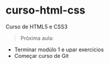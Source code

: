 # curso-html-css
Curso de HTML5 e CSS3

> Próxima aula:

- Terminar modúlo 1 e upar exercícios
- Começar curso de Git